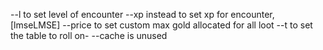 --l to set level of encounter
--xp instead to set xp for encounter, [lmseLMSE]
--price to set custom max gold allocated for all loot
--t to set the table to roll on- 
--cache is unused